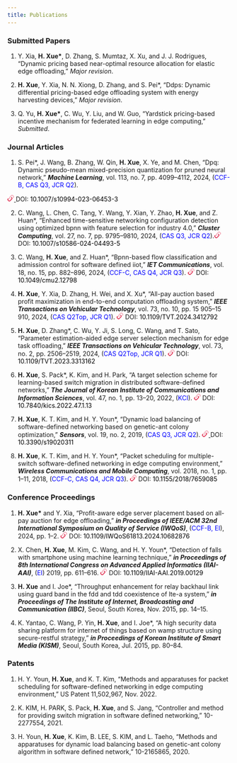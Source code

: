 ```yaml
---
title: Publications
---
```

### Submitted Papers
1. Y. Xia, **H. Xue\***, D. Zhang, S. Mumtaz, X. Xu, and J. J. Rodrigues, “Dynamic pricing based near-optimal resource allocation for elastic edge offloading,” *Major revision*.
2. **H. Xue**, Y. Xia, N. N. Xiong, D. Zhang, and S. Pei*, “Ddps: Dynamic differential pricing-based edge offloading system with energy harvesting devices,” *Major revision*.

3. Q. Yu, **H. Xue\***, C. Wu, Y. Liu, and W. Guo, “Yardstick pricing-based incentive mechanism for federated learning in edge computing,” *Submitted*.


### Journal Articles

1. S. Pei*, J. Wang, B. Zhang, W. Qin, **H. Xue**, X. Ye, and M. Chen, “Dpq: Dynamic pseudo-mean mixed-precision quantization for pruned neural network,” <strong><em>Machine Learning</em></strong>, vol. 113, no. 7, pp. 4099–4112, 2024, (<span style="color: blue;">CCF-B, CAS Q3, JCR Q2</span>). 
<!-- <img src="../linkpng/link1.png" alt="link" style="width:15px; height:15px;"></img>  -->
<a href="https://doi.org/10.1007/s10994-023-06453-3">
    <img src="../linkpng/link1.png" alt="link" style="width:15px; height:15px;">
</a>
DOI: <a href="https://doi.org/10.1007/s10994-023-06453-3" style="color: black; text-decoration: none;">10.1007/s10994-023-06453-3</a>


<!-- [10.1007/s10994-023-06453-3](https://doi.org/10.1007/s10994-023-06453-3). -->
2. C. Wang, L. Chen, C. Tang, Y. Wang, Y. Xian, Y. Zhao, **H. Xue**, and Z. Huan*, “Enhanced time-sensitive networking configuration detection using optimized bpnn with feature selection for industry 4.0,” <strong><em>Cluster Computing</em></strong>, vol. 27, no. 7, pp. 9795–9810, 2024, (<span style="color: blue;">CAS Q3, JCR Q2</span>).<a href="https://doi.org/10.1007/s10586-024-04493-5"><img src="../linkpng/link1.png" alt="link" style="width:15px; height:15px;">
</a> DOI: <a href="https://doi.org/10.1007/s10586-024-04493-5" style="color: black; text-decoration: none;">10.1007/s10586-024-04493-5</a>
<!-- [10.1007/s10586-024-04493-5](https://doi.org/10.1007/s10586-024-04493-5). -->

3. C. Wang, **H. Xue**, and Z. Huan*, “Bpnn-based flow classification and admission control for software defined iiot,” <strong><em>IET Communications</em></strong>, vol. 18, no. 15, pp. 882–896, 2024, (<span style="color: blue;">CCF-C, CAS Q4, JCR Q3</span>). <a href="https://doi.org/10.1049/cmu2.12798"><img src="../linkpng/link1.png" alt="link" style="width:15px; height:15px;"></a> DOI: <a href="https://doi.org/10.1049/cmu2.12798" style="color: black; text-decoration: none;">10.1049/cmu2.12798</a>
<!-- https://doi.org/10.1049/cmu2.12798. -->

4. **H. Xue**, Y. Xia, D. Zhang, H. Wei, and X. Xu*, “All-pay auction based profit maximization in end-to-end computation offloading system,” <strong><em>IEEE Transactions on Vehicular Technology</em></strong>, vol. 73, no. 10, pp. 15 905–15 910, 2024, (<span style="color: blue;">CAS Q2Top, JCR Q1</span>). <a href="https://ieeexplore.ieee.org/document/10553321"><img src="../linkpng/link1.png" alt="link" style="width:15px; height:15px;"></a> DOI: <a href="https://ieeexplore.ieee.org/document/10553321" style="color: black; text-decoration: none;">10.1109/TVT.2024.3412792</a>
<!-- [10.1109/TVT.2024.3412792](https://ieeexplore.ieee.org/document/10553321). -->
5. **H. Xue**, D. Zhang*, C. Wu, Y. Ji, S. Long, C. Wang, and T. Sato, “Parameter estimation-aided edge server selection mechanism for edge task offloading,” <strong><em>IEEE Transactions on Vehicular Technology</em></strong>, vol. 73, no. 2, pp. 2506–2519, 2024, (<span style="color: blue;">CAS Q2Top, JCR Q1</span>). <a href="https://ieeexplore.ieee.org/document/10244085"><img src="../linkpng/link1.png" alt="link" style="width:15px; height:15px;"></a> DOI: <a href="https://ieeexplore.ieee.org/document/10244085" style="color: black; text-decoration: none;">10.1109/TVT.2023.3313162</a>
<!-- [10.1109/TVT.2023.3313162](https://ieeexplore.ieee.org/document/10244085). -->

6. **H. Xue**, S. Pack*, K. Kim, and H. Park, “A target selection scheme for learning-based switch migration in distributed software-defined networks,” <strong><em>The Journal of Korean Institute of Communications and Information Sciences</em></strong>, vol. 47, no. 1, pp. 13–20, 2022, (<span style="color: blue;">KCI</span>). <a href="https://www.dbpia.co.kr/journal/articleDetail?nodeId=NODE11024362&language=ko_KR&hasTopBanner=true"><img src="../linkpng/link1.png" alt="link" style="width:15px; height:15px;"></a> DOI: <a href="https://www.dbpia.co.kr/journal/articleDetail?nodeId=NODE11024362&language=ko_KR&hasTopBanner=true" style="color: black; text-decoration: none;">10.7840/kics.2022.47.1.13</a>
<!-- [10.7840/kics.2022.47.1.13](https://www.dbpia.co.kr/journal/articleDetail?nodeId=NODE11024362&language=ko_KR&hasTopBanner=true). -->
7. **H. Xue**, K. T. Kim, and H. Y. Youn*, “Dynamic load balancing of software-defined networking based on genetic-ant colony optimization,” <strong><em>Sensors</em></strong>, vol. 19, no. 2, 2019, (<span style="color: blue;">CAS Q3, JCR Q2</span>). <a href="https://www.mdpi.com/1424-8220/19/2/311"><img src="../linkpng/link1.png" alt="link" style="width:15px; height:15px;">
</a> DOI: <a href="https://www.mdpi.com/1424-8220/19/2/311" style="color: black; text-decoration: none;">10.3390/s19020311</a>
<!-- [10.3390/s19020311](https://www.mdpi.com/1424-8220/19/2/311). -->


8. **H. Xue**, K. T. Kim, and H. Y. Youn*, “Packet scheduling for multiple-switch software-defined networking in edge computing environment,” <strong><em>Wireless Communications and Mobile Computing</em></strong>, vol. 2018, no. 1, pp. 1–11, 2018, (<span style="color: blue;">CCF-C, CAS Q4, JCR Q3</span>). <a href="https://doi.org/10.1155/2018/7659085"><img src="../linkpng/link1.png" alt="link" style="width:15px; height:15px;"></a> DOI: <a href="https://doi.org/10.1155/2018/7659085" style="color: black; text-decoration: none;">10.1155/2018/7659085</a>
<!-- https://doi.org/10.1155/2018/7659085. -->




### Conference Proceedings

1. **H. Xue\*** and Y. Xia, “Profit-aware edge server placement based on all-pay auction for edge offloading,” <strong><em>in Proceedings of IEEE/ACM 32nd International Symposium on Quality of Service (IWQoS)</em></strong>, (<span style="color: blue;">CCF-B, EI</span>), 2024, pp. 1–2. <a href="https://ieeexplore.ieee.org/document/10682876"><img src="../linkpng/link1.png" alt="link" style="width:15px; height:15px;"></a> DOI: <a href="https://ieeexplore.ieee.org/document/10682876" style="color: black; text-decoration: none;">10.1109/IWQoS61813.2024.10682876</a>
<!-- [10.1109/IWQoS61813.2024.10682876](https://ieeexplore.ieee.org/document/10682876). -->

2. X. Chen, **H. Xue**, M. Kim, C. Wang, and H. Y. Youn*, “Detection of falls with smartphone using machine learning technique,” <strong><em>in Proceedings of 8th International Congress on Advanced Applied Informatics (IIAI-AAI)</em></strong>, (<span style="color: blue;">EI</span>) 2019, pp. 611–616. <a href="https://ieeexplore.ieee.org/document/8992596"><img src="../linkpng/link1.png" alt="link" style="width:15px; height:15px;"></a> DOI: <a href="https://ieeexplore.ieee.org/document/8992596" style="color: black; text-decoration: none;">10.1109/IIAI-AAI.2019.00129</a>
<!-- [10.1109/IIAI-AAI.2019.00129](https://ieeexplore.ieee.org/document/8992596). -->

3. **H. Xue** and I. Joe*, “Throughput enhancement for relay backhaul link using guard band in the fdd and tdd coexistence of lte-a system,” <strong><em>in Proceedings of The Institute of Internet, Broadcasting and Communication (IIBC)</em></strong>, Seoul, South Korea, Nov. 2015, pp. 14–15.

4. K. Yantao, C. Wang, P. Yin, **H. Xue**, and I. Joe*, “A high security data sharing platform for internet of things based on wamp structure using secure-restful strategy,” <strong><em>in Proceedings of Korean Institute of Smart Media (KISM)</em></strong>, Seoul, South Korea, Jul. 2015, pp. 80–84.

### Patents

1. H. Y. Youn, **H. Xue**, and K. T. Kim, “Methods and apparatuses for packet scheduling for software-defined networking in edge computing environment,” US Patent 11,502,967, Nov. 2022.

2. K. KIM, H. PARK, S. Pack, **H. Xue**, and S. Jang, “Controller and method for providing switch migration in software defined networking,” 10-2277554, 2021.

3. H. Youn, **H. Xue**, K. Kim, B. LEE, S. KIM, and L. Taeho, “Methods and apparatuses for dynamic load balancing based on genetic-ant colony algorithm in software defined network,” 10-2165865, 2020.

   

